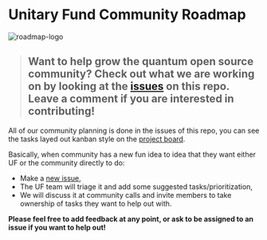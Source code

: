 # Unitary Fund Community Roadmap
![roadmap-logo](https://user-images.githubusercontent.com/6486256/119905300-d2a70b00-bf00-11eb-8b2b-cd128700f827.png)

> ## Want to help grow the quantum open source community? Check out what we are working on by looking at the [issues](https://github.com/unitaryfund/community-roadmap/issues) on this repo. Leave a comment if you are interested in contributing!

All of our community planning is done in the issues of this repo, you can see the tasks layed out kanban style on the [project board](https://github.com/unitaryfund/community-roadmap/projects/1).

Basically, when community has a new fun idea to idea that they want either UF or the community directly to do:
- Make a [new issue](https://github.com/unitaryfund/community-roadmap/issues/new/choose),
- The UF team will triage it and add some suggested tasks/prioritization,
- We will discuss it at community calls and invite members to take ownership of tasks they want to help out with.

**Please feel free to add feedback at any point, or ask to be assigned to an issue if you want to help out!**
